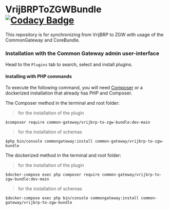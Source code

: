 # VrijBRPToZGWBundle [![Codacy Badge](https://app.codacy.com/project/badge/Grade/980ea2efc85a427ea909518f29506ff6)](https://app.codacy.com/gh/CommonGateway/VrijBRPToZGWBundle/dashboard?utm_source=gh\&utm_medium=referral\&utm_content=\&utm_campaign=Badge_grade)

This repository is for synchronizing from VrijBRP to ZGW with usage of the CommonGateway and CoreBundle.

### Installation with the Common Gateway admin user-interface

Head to the `Plugins` tab to search, select and install plugins.

#### Installing with PHP commands

To execute the following command, you will need [Composer](https://getcomposer.org/download/) or a dockerized installation that already has PHP and Composer.

The Composer method in the terminal and root folder:

> for the installation of the plugin

`$composer require common-gateway/vrijbrp-to-zgw-bundle:dev-main`

> for the installation of schemas

`$php bin/console commongateway:install common-gateway/vrijbrp-to-zgw-bundle`

The dockerized method in the terminal and root folder:

> for the installation of the plugin

`$docker-compose exec php composer require common-gateway/vrijbrp-to-zgw-bundle:dev-main`

> for the installation of schemas

`$docker-compose exec php bin/console commongateway:install common-gateway/vrijbrp-to-zgw-bundle`